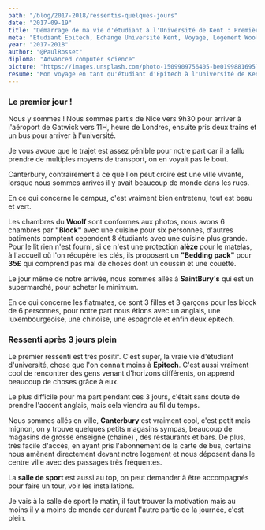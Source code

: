 ```yaml
---
path: "/blog/2017-2018/ressentis-quelques-jours"
date: "2017-09-19"
title: "Démarrage de ma vie d'étudiant à l'Université de Kent : Premières impressions et expériences"
meta: "Etudiant Epitech, Echange Université Kent, Voyage, Logement Woolf College, Première expérience à Canterbury, Découverte du campus, Vie étudiante, Rencontrer des colocataires internationaux, Installations sportives"
year: "2017-2018"
author: "@PaulRosset"
diploma: "Advanced computer science"
picture: "https://images.unsplash.com/photo-1509909756405-be0199881695?ixlib=rb-4.0.3&ixid=M3wxMjA3fDB8MHxwaG90by1wYWdlfHx8fGVufDB8fHx8fA%3D%3D&auto=format&fit=crop&w=1471&q=80"
resume: "Mon voyage en tant qu'étudiant d'Epitech à l'Université de Kent a commencé par un vol de Nice à Gatwick, puis par un enchaînement de trains et de bus jusqu'au campus. Malgré un trajet épuisant, l'arrivée à Canterbury a été revigorante. J'ai été agréablement surpris par la qualité du campus et des installations de Woolf College. Les premiers jours ont été remplis de nouvelles expériences : découverte de la ville, rencontres avec des colocataires internationaux, et utilisation des installations sportives du campus."
---
```


### Le premier jour !

Nous y sommes ! Nous sommes partis de Nice vers 9h30 pour arriver à l'aéroport de Gatwick vers 11H, heure de Londres, ensuite pris deux trains et un bus pour arriver à l'université.

Je vous avoue que le trajet est assez pénible pour notre part car il a fallu prendre de multiples moyens de transport, on en voyait pas le bout.

Canterbury, contrairement à ce que l'on peut croire est une ville vivante, lorsque nous sommes arrivés il y avait beaucoup de monde dans les rues.

En ce qui concerne le campus, c'est vraiment bien entretenu, tout est beau et vert.

Les chambres du **Woolf** sont conformes aux photos, nous avons 6 chambres par **"Block"** avec une cuisine pour six personnes, d'autres batiments comptent cependent 8 étudiants avec une cuisine plus grande. Pour le lit rien n'est fourni, si ce n'est une protection **alèze** pour le matelas, à l'accueil où l'on récupère les clés, ils proposent un **"Bedding pack"** pour **35£** qui comprend pas mal de choses dont un coussin et une couette.

Le jour même de notre arrivée, nous sommes allés à **SaintBury's** qui est un supermarché, pour acheter le minimum.

En ce qui concerne les flatmates, ce sont 3 filles et 3 garçons pour les block de 6 personnes, pour notre part nous étions avec un anglais, une luxembourgeoise, une chinoise, une espagnole et enfin deux epitech.

### Ressenti après 3 jours plein

Le premier ressenti est très positif. C'est super, la vraie vie d'étudiant d'université, chose que l'on connait moins à **Epitech**. C'est aussi vraiment cool de rencontrer des gens venant d'horizons différents, on apprend beaucoup de choses grâce à eux.

Le plus difficile pour ma part pendant ces 3 jours, c'était sans doute de prendre l'accent anglais, mais cela viendra au fil du temps.

Nous sommes allés en ville, **Canterbury** est vraiment cool, c'est petit mais mignon, on y trouve quelques petits magasins sympas, beaucoup de magasins de grosse enseigne (chaine) , des restaurants et bars. De plus, très facile d'accès, en ayant pris l'abonnement de la carte de bus, certains nous amènent directement devant notre logement et nous déposent dans le centre ville avec des passages très fréquentes.

La **salle de sport** est aussi au top, on peut demander à être accompagnés pour faire un tour, voir les installations.

Je vais à la salle de sport le matin, il faut trouver la motivation mais au moins il y a moins de monde car durant l'autre partie de la journée, c'est plein.
